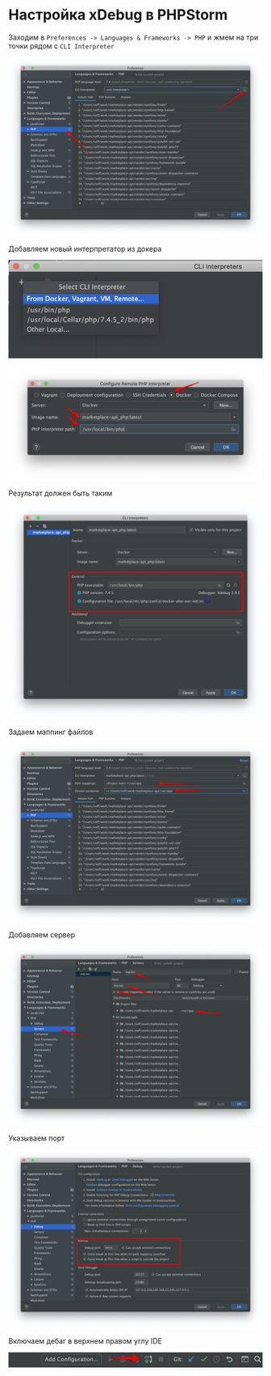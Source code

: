 # Настройка xDebug в PHPStorm

Заходим в `Preferences -> Languages & Frameworks -> PHP` и жмем на три точки рядом с `CLI Interpreter`

![xDebug config](https://raw.githubusercontent.com/funcYX/marketplace-api/master/docs/pics/xdebug/1.png)

Добавляем новый интерпретатор из докера

![xDebug config](https://raw.githubusercontent.com/funcYX/marketplace-api/master/docs/pics/xdebug/2.png)


![xDebug config](https://raw.githubusercontent.com/funcYX/marketplace-api/master/docs/pics/xdebug/3.png)

Результат должен быть таким

![xDebug config](https://raw.githubusercontent.com/funcYX/marketplace-api/master/docs/pics/xdebug/4.png)

Задаем маппинг файлов

![xDebug config](https://raw.githubusercontent.com/funcYX/marketplace-api/master/docs/pics/xdebug/5.png)

Добавляем сервер

![xDebug config](https://raw.githubusercontent.com/funcYX/marketplace-api/master/docs/pics/xdebug/6.png)

Указываем порт

![xDebug config](https://raw.githubusercontent.com/funcYX/marketplace-api/master/docs/pics/xdebug/7.png)

Включаем дебаг в верхнем правом углу IDE

![xDebug config](https://raw.githubusercontent.com/funcYX/marketplace-api/master/docs/pics/xdebug/8.png)
